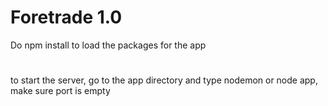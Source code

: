 # Foretrade 1.0
Do npm install to load the packages for the app

#
to start the server, go to the app directory and type nodemon or node app, make sure port is empty